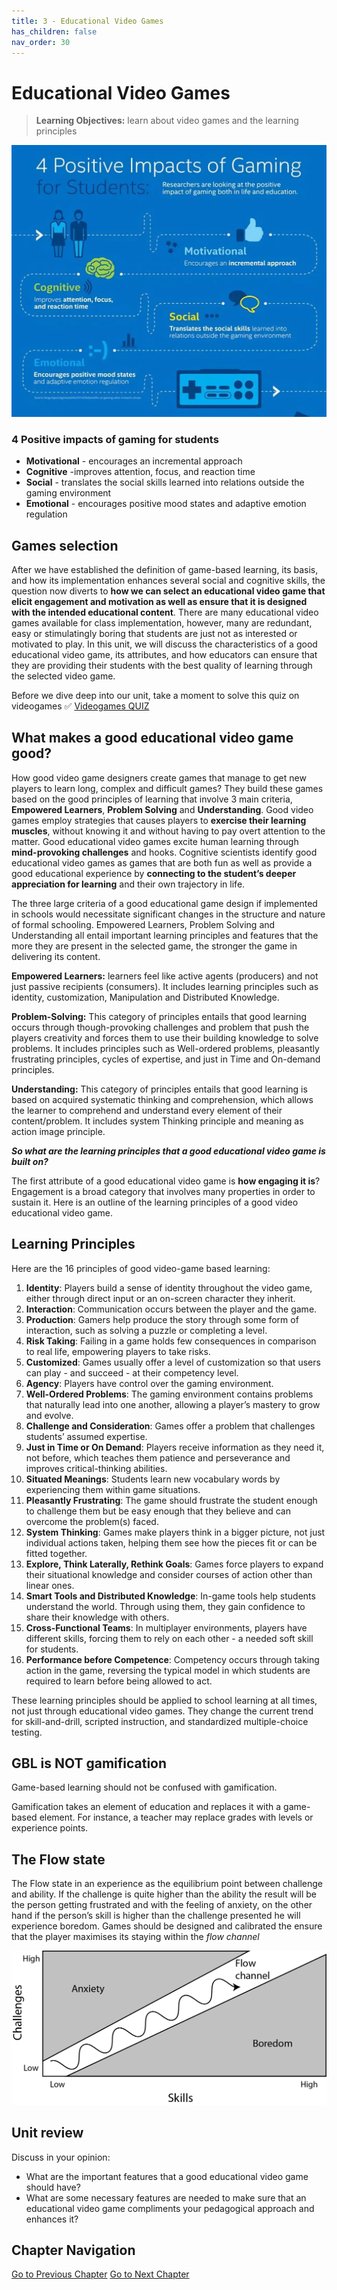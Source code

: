 ```yaml
---
title: 3 - Educational Video Games
has_children: false
nav_order: 30
---
```

# Educational Video Games

> **Learning Objectives:**
> learn about video games and the learning principles

![](img/vg_positive_impact.webp)

### 4 Positive impacts of gaming for students
- **Motivational** - encourages an incremental approach
- **Cognitive** -improves attention, focus, and reaction time
- **Social** - translates the social skills learned into relations outside the gaming environment
- **Emotional** - encourages positive mood states and adaptive emotion regulation

## Games selection

After we have established the definition of game-based learning, its basis, and how its implementation enhances several social and cognitive skills, the question now diverts to **how we can select an educational video game that elicit engagement and motivation as well as ensure that it is designed with the intended educational content**.
There are many educational video games available for class implementation, however, many are redundant, easy or stimulatingly boring that students are just not as interested or motivated to play.
In this unit, we will discuss the characteristics of a good educational video game, its attributes, and how educators can ensure that they are providing their students with the best quality of learning through the selected video game.

Before we dive deep into our unit, take a moment to solve this quiz on videogames
✅ [Videogames QUIZ](1000_quiz_videogames.md)

## What makes a good educational video game good?

How good video game designers create games that manage to get new players to learn long, complex and difficult games?
They build these games based on the good principles of learning that involve 3 main criteria, **Empowered Learners**, **Problem Solving** and **Understanding**. 
Good video games employ strategies that causes players to **exercise their learning muscles**, without knowing it and without having to pay overt attention to the matter.
Good educational video games excite human learning through **mind-provoking challenges** and hooks. Cognitive scientists identify good educational video games as games that are both fun as well as provide a good educational experience by **connecting to the student’s deeper appreciation for learning** and their own trajectory in life.

The three large criteria of a good educational game design if implemented in schools would necessitate significant changes in the structure and nature of formal schooling. Empowered Learners, Problem Solving and Understanding all entail important learning principles and features that the more they are present in the selected game, the stronger the game in delivering its content.

**Empowered Learners:** learners feel like active agents (producers) and not just passive recipients (consumers). It includes learning principles such as identity, customization, Manipulation and Distributed Knowledge.

**Problem-Solving:** This category of principles entails that good learning occurs through though-provoking challenges and problem that push the players creativity and forces them to use their building knowledge to solve problems. It includes principles such as Well-ordered problems, pleasantly frustrating principles, cycles of expertise, and just in Time and On-demand principles.

**Understanding:** This category of principles entails that good learning is based on acquired systematic thinking and comprehension, which allows the learner to comprehend and understand every element of their content/problem. It includes system Thinking principle and meaning as action image principle.

  
_**So what are the learning principles that a good educational video game is built on?**_

The first attribute of a good educational video game is **how engaging it is**? 
Engagement is a broad category that involves many properties in order to sustain it.
Here is an outline of the learning principles of a good video educational video game.

## Learning Principles
Here are the 16 principles of good video-game based learning:

1. **Identity**: Players build a sense of identity throughout the video game, either through direct input or an on-screen character they inherit.
2. **Interaction**: Communication occurs between the player and the game.
3. **Production**: Gamers help produce the story through some form of interaction, such as solving a puzzle or completing a level.
4. **Risk Taking**: Failing in a game holds few consequences in comparison to real life, empowering players to take risks.
5. **Customized**: Games usually offer a level of customization so that users can play - and succeed - at their competency level.
6. **Agency**: Players have control over the gaming environment.
7. **Well-Ordered Problems**: The gaming environment contains problems that naturally lead into one another, allowing a player’s mastery to grow and evolve.
8. **Challenge and Consideration**: Games offer a problem that challenges students’ assumed expertise.
9. **Just in Time or On Demand**: Players receive information as they need it, not before, which teaches them patience and perseverance and improves critical-thinking abilities.
10. **Situated Meanings**: Students learn new vocabulary words by experiencing them within game situations.
11. **Pleasantly Frustrating**: The game should frustrate the student enough to challenge them but be easy enough that they believe and can overcome the problem(s) faced.
12. **System Thinking**: Games make players think in a bigger picture, not just individual actions taken, helping them see how the pieces fit or can be fitted together.
13. **Explore, Think Laterally, Rethink Goals**: Games force players to expand their situational knowledge and consider courses of action other than linear ones.
14. **Smart Tools and Distributed Knowledge**: In-game tools help students understand the world. Through using them, they gain confidence to share their knowledge with others.
15. **Cross-Functional Teams**: In multiplayer environments, players have different skills, forcing them to rely on each other - a needed soft skill for students.
16. **Performance before Competence**: Competency occurs through taking action in the game, reversing the typical model in which students are required to learn before being allowed to act.

These learning principles should be applied to school learning at all times, not just through educational video games. They change the current trend for skill-and-drill, scripted instruction, and standardized multiple-choice testing.

## GBL is NOT gamification
Game-based learning should not be confused with gamification.

Gamification takes an element of education and replaces it with a game-based element. For instance, a teacher may replace grades with levels or experience points.

## The Flow state
The Flow state in an experience as the equilibrium point between challenge and ability. If the challenge is quite higher than the ability the result will be the person getting frustrated and with the feeling of anxiety, on the other hand if the person’s skill is higher than the challenge presented he will experience boredom.
Games should be designed and calibrated the ensure that the player maximises its staying within the *flow channel*


![](img/flow-1.png)

## Unit review

Discuss in your opinion:
- What are the important features that a good educational video game should have?
- What are some necessary features are needed to make sure that an educational video game compliments your pedagogical approach and enhances it?


## Chapter Navigation
[Go to Previous Chapter](30_educational_games.md)
[Go to Next Chapter](40_integrating_games.md)